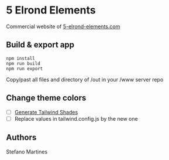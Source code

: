# 5 Elrond Elements

Commercial website of [5-elrond-elements.com](https://5-elrond-elements.com/)

## Build & export app

```
npm install
npm run build
npm run export
```

Copy/past all files and directory of /out in your /www server repo

## Change theme colors

- [ ] [Generate Tailwind Shades](https://www.tailwindshades.com/)
- [ ] Replace values in tailwind.config.js by the new one

## Authors

Stefano Martines
